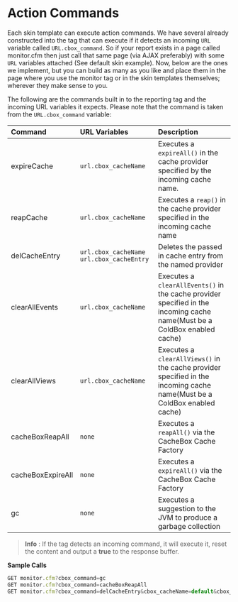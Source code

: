 # Action Commands

Each skin template can execute action commands. We have several already constructed into the tag that can execute if it detects an incoming `URL` variable called `URL.cbox_command`. So if your report exists in a page called monitor.cfm then just call that same page \(via AJAX preferably\) with some `URL` variables attached \(See default skin example\). Now, below are the ones we implement, but you can build as many as you like and place them in the page where you use the monitor tag or in the skin templates themselves; wherever they make sense to you.

The following are the commands built in to the reporting tag and the incoming URL variables it expects. Please note that the command is taken from the `URL.cbox_command` variable:

| Command | URL Variables | Description |
| :--- | :--- | :--- |
| expireCache | `url.cbox_cacheName` | Executes a `expireAll()` in the cache provider specified by the incoming cache name. |
| reapCache | `url.cbox_cacheName` | Executes a `reap()` in the cache provider specified in the incoming cache name |
| delCacheEntry | `url.cbox_cacheName` `url.cbox_cacheEntry` | Deletes the passed in cache entry from the named provider |
| clearAllEvents | `url.cbox_cacheName` | Executes a `clearAllEvents()` in the cache provider specified in the incoming cache name\(Must be a ColdBox enabled cache\) |
| clearAllViews | `url.cbox_cacheName` | Executes a `clearAllViews()` in the cache provider specified in the incoming cache name\(Must be a ColdBox enabled cache\) |
| cacheBoxReapAll | `none` | Executes a `reapAll()` via the CacheBox Cache Factory |
| cacheBoxExpireAll | `none` | Executes a `expireAll()` via the CacheBox Cache Factory |
| gc | `none` | Executes a suggestion to the JVM to produce a garbage collection |

> **Info** : If the tag detects an incoming command, it will execute it, reset the content and output a **true** to the response buffer.

**Sample Calls**

```javascript
GET monitor.cfm?cbox_command=gc
GET monitor.cfm?cbox_command=cacheBoxReapAll
GET monitor.cfm?cbox_command=delCacheEntry&cbox_cacheName=default&cbox_cacheEntry=testKey
```

